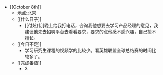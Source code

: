 - [[October 8th]]
    - 地点:北京
    - [[什么日子]]
        - [[付炫伟]]晚上给我打电话，咨询我他想要去学习产品经理的意见，我建议他先去招聘平台去看看要求，要求的点他感不感兴趣，自己擅不擅长。
    - [[今日不足]]
        - 学习研究生课程的视频学的比较少。看英雄联盟全球总结赛的时间比较多了。
    - [[完成番茄]]
        - 3
